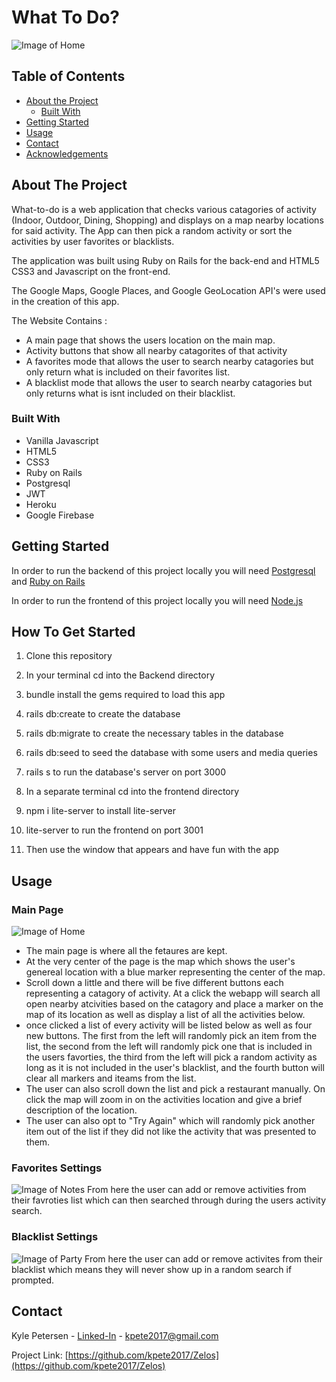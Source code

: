 # What To Do?
![Image of Home](https://i.imgur.com/QkB4Hlg.png)

<!-- TABLE OF CONTENTS -->
## Table of Contents

* [About the Project](#about-the-project)
  * [Built With](#built-with)
* [Getting Started](#getting-started)
* [Usage](#usage)
* [Contact](#contact)
* [Acknowledgements](#acknowledgements)


<!-- ABOUT THE PROJECT -->
## About The Project

What-to-do is a web application that checks various catagories of activity (Indoor, Outdoor, Dining, Shopping) and displays on a map nearby locations for said activity. The App can then pick a random activity or sort the activities by user favorites or blacklists.

The application was built using Ruby on Rails for the back-end and HTML5 CSS3 and Javascript on the front-end.

The Google Maps, Google Places, and Google GeoLocation API's were used in the creation of this app.


The Website Contains :
* A main page that shows the users location on the main map.
* Activity buttons that show all nearby catagorites of that activity
* A favorites mode that allows the user to search nearby catagories but only return what is included on their favorites list.
* A blacklist mode that allows the user to search nearby catagories but only returns what is isnt included on their blacklist.

### Built With
* Vanilla Javascript
* HTML5
* CSS3
* Ruby on Rails
* Postgresql
* JWT
* Heroku
* Google Firebase


<!-- GETTING STARTED -->
## Getting Started

In order to run the backend of this project locally you will need [Postgresql](https://www.postgresql.org/) and [Ruby on Rails](https://rubyonrails.org/)

In order to run the frontend of this project locally you will need [Node.js](https://nodejs.org/en/)

## How To Get Started

1. Clone this repository

2. In your terminal cd into the Backend directory

3. bundle install the gems required to load this app

4. rails db:create to create the database

5. rails db:migrate to create the necessary tables in the database

6. rails db:seed to seed the database with some users and media queries

7. rails s to run the database's server on port 3000

8. In a separate terminal cd into the frontend directory

9. npm i lite-server to install lite-server

10. lite-server to run the frontend on port 3001

11. Then use the window that appears and have fun with the app
<!-- USAGE EXAMPLES -->
## Usage

### Main Page
![Image of Home](https://i.imgur.com/O1sbuBZ.png)
* The main page is where all the fetaures are kept.
* At the very center of the page is the map which shows the user's genereal location with a blue marker representing the center of the map. 
* Scroll down a little and there will be five different buttons each representing a catagory of activity. At a click the webapp will search all open nearby atcivities based on the catagory and place a marker on the map of its location as well as display a list of all the activities below.
* once clicked a list of every activity will be listed below as well as four new buttons. The first from the left will randomly pick an item from the list, the second from the left will randomly pick one that is included in the users favorties, the third from the left will pick a random activity as long as it is not included in the user's blacklist, and the fourth button will clear all markers and iteams from the list.
* The user can also scroll down the list and pick a restaurant manually. On click the map will zoom in on the activities location and give a brief description of the location.
* The user can also opt to "Try Again" which will randomly pick another item out of the list if they did not like the activity that was presented to them.

### Favorites Settings
![Image of Notes](https://i.imgur.com/APYKzpI.png)
From here the user can add or remove activities from their favroties list which can then searched through during the users activity search.

### Blacklist Settings
![Image of Party](https://i.imgur.com/mulVOLd.png)
From here the user can add or remove activites from their blacklist which means they will never show up in a random search if prompted.

<!-- CONTACT -->
## Contact

Kyle Petersen - [Linked-In](https://www.linkedin.com/in/kyle-petersen-27259b18b/) - kpete2017@gmail.com

Project Link: [https://github.com/kpete2017/Zelos](https://github.com/kpete2017/Zelos)

